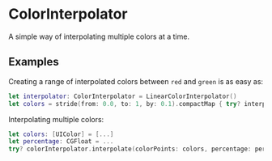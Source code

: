 # ColorInterpolator

A simple way of interpolating multiple colors at a time.

## Examples

Creating a range of interpolated colors between `red` and `green` is as easy as:

```swift
let interpolator: ColorInterpolator = LinearColorInterpolator()
let colors = stride(from: 0.0, to: 1, by: 0.1).compactMap { try? interpolator.interpolate(.red, with: .green, percentage: $0) }
```

Interpolating multiple colors:

```swift
let colors: [UIColor] = [...]
let percentage: CGFloat = ...
try? colorInterpolator.interpolate(colorPoints: colors, percentage: percentage)
```
